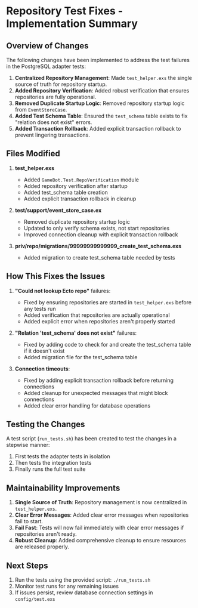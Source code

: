 # Repository Test Fixes - Implementation Summary

## Overview of Changes

The following changes have been implemented to address the test failures in the PostgreSQL adapter tests:

1. **Centralized Repository Management**: Made `test_helper.exs` the single source of truth for repository startup.
2. **Added Repository Verification**: Added robust verification that ensures repositories are fully operational.
3. **Removed Duplicate Startup Logic**: Removed repository startup logic from `EventStoreCase`.
4. **Added Test Schema Table**: Ensured the `test_schema` table exists to fix "relation does not exist" errors.
5. **Added Transaction Rollback**: Added explicit transaction rollback to prevent lingering transactions.

## Files Modified

1. **test_helper.exs**
   - Added `GameBot.Test.RepoVerification` module
   - Added repository verification after startup
   - Added test_schema table creation
   - Added explicit transaction rollback in cleanup

2. **test/support/event_store_case.ex**
   - Removed duplicate repository startup logic
   - Updated to only verify schema exists, not start repositories
   - Improved connection cleanup with explicit transaction rollback

3. **priv/repo/migrations/99999999999999_create_test_schema.exs**
   - Added migration to create test_schema table needed by tests

## How This Fixes the Issues

1. **"Could not lookup Ecto repo"** failures:
   - Fixed by ensuring repositories are started in `test_helper.exs` before any tests run
   - Added verification that repositories are actually operational
   - Added explicit error when repositories aren't properly started

2. **"Relation 'test_schema' does not exist"** failures:
   - Fixed by adding code to check for and create the test_schema table if it doesn't exist
   - Added migration file for the test_schema table

3. **Connection timeouts**:
   - Fixed by adding explicit transaction rollback before returning connections
   - Added cleanup for unexpected messages that might block connections
   - Added clear error handling for database operations

## Testing the Changes

A test script (`run_tests.sh`) has been created to test the changes in a stepwise manner:

1. First tests the adapter tests in isolation
2. Then tests the integration tests
3. Finally runs the full test suite

## Maintainability Improvements

1. **Single Source of Truth**: Repository management is now centralized in `test_helper.exs`.
2. **Clear Error Messages**: Added clear error messages when repositories fail to start.
3. **Fail Fast**: Tests will now fail immediately with clear error messages if repositories aren't ready.
4. **Robust Cleanup**: Added comprehensive cleanup to ensure resources are released properly.

## Next Steps

1. Run the tests using the provided script: `./run_tests.sh`
2. Monitor test runs for any remaining issues
3. If issues persist, review database connection settings in `config/test.exs` 